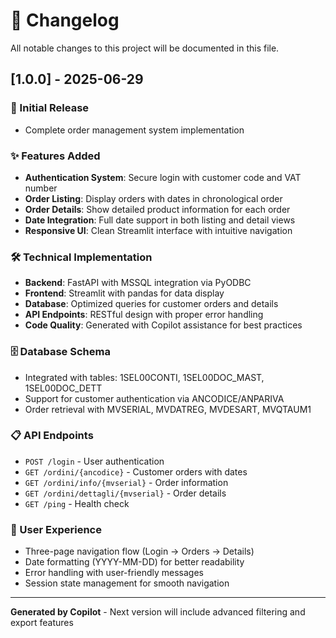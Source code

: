 # 📝 Changelog

All notable changes to this project will be documented in this file.

## [1.0.0] - 2025-06-29

### 🎉 Initial Release
- Complete order management system implementation

### ✨ Features Added
- **Authentication System**: Secure login with customer code and VAT number
- **Order Listing**: Display orders with dates in chronological order
- **Order Details**: Show detailed product information for each order
- **Date Integration**: Full date support in both listing and detail views
- **Responsive UI**: Clean Streamlit interface with intuitive navigation

### 🛠️ Technical Implementation
- **Backend**: FastAPI with MSSQL integration via PyODBC
- **Frontend**: Streamlit with pandas for data display
- **Database**: Optimized queries for customer orders and details
- **API Endpoints**: RESTful design with proper error handling
- **Code Quality**: Generated with Copilot assistance for best practices

### 🗄️ Database Schema
- Integrated with tables: 1SEL00CONTI, 1SEL00DOC_MAST, 1SEL00DOC_DETT
- Support for customer authentication via ANCODICE/ANPARIVA
- Order retrieval with MVSERIAL, MVDATREG, MVDESART, MVQTAUM1

### 📋 API Endpoints
- `POST /login` - User authentication
- `GET /ordini/{ancodice}` - Customer orders with dates
- `GET /ordini/info/{mvserial}` - Order information
- `GET /ordini/dettagli/{mvserial}` - Order details
- `GET /ping` - Health check

### 🎯 User Experience
- Three-page navigation flow (Login → Orders → Details)
- Date formatting (YYYY-MM-DD) for better readability
- Error handling with user-friendly messages
- Session state management for smooth navigation

---

**Generated by Copilot** - Next version will include advanced filtering and export features
